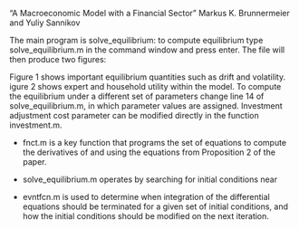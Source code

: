 “A Macroeconomic Model with a Financial Sector”
Markus K. Brunnermeier and Yuliy Sannikov

The main program is solve_equilibrium: to compute equilibrium type solve_equilibrium.m in the
command window and press enter. The file will then produce two figures:

Figure 1 shows important equilibrium quantities such as drift and volatility.
igure 2 shows expert and household utility within the model.
To compute the equilibrium under a different set of parameters change line 14 of
solve_equilibrium.m, in which parameter values are assigned. Investment adjustment cost
parameter can be modified directly in the function investment.m.

- fnct.m is a key function that programs the set of equations to compute the derivatives
of and using the equations from Proposition 2 of the paper.

- solve_equilibrium.m operates by searching for initial conditions near

- evntfcn.m is used to determine when integration of the differential equations should be
terminated for a given set of initial conditions, and how the initial conditions should be
modified on the next iteration.